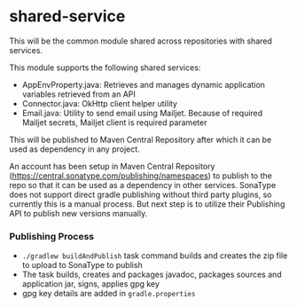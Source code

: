 # shared-service

This will be the common module shared across repositories with shared services.

This module supports the following shared services:

* AppEnvProperty.java: Retrieves and manages dynamic application variables retrieved from an API
* Connector.java: OkHttp client helper utility
* Email.java: Utility to send email using Mailjet. Because of required Mailjet secrets, Mailjet client is required
  parameter

This will be published to Maven Central Repository after which it can be used as dependency in any project.

An account has been setup in Maven Central Repository (https://central.sonatype.com/publishing/namespaces) to publish to
the repo so that it can be used as a dependency in other services. SonaType does not support direct gradle publishing
without third party plugins, so currently this is a manual process. But next step is to utilize their Publishing API to
publish new versions manually.

### Publishing Process

* `./gradlew buildAndPublish` task command builds and creates the zip file to upload to SonaType to publish
* The task builds, creates and packages javadoc, packages sources and application jar, signs, applies gpg key
* gpg key details are added in `gradle.properties`
